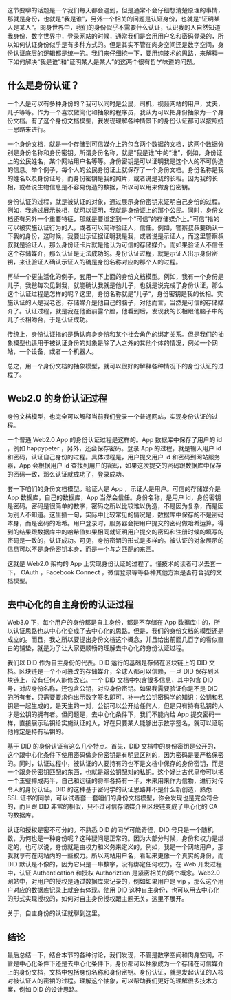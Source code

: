 这节要聊的话题是一个我们每天都会遇到，但是通常不会仔细想清楚原理的事情，那就是身份，也就是“我是谁”，另外一个相关的问题是认证身份，也就是“证明某人是某人”。肉身世界中，我们的身份似乎不需要什么认证，认识我的人自然知道我身份，数字世界中，登录网站的时候，通常我们是会用用户名和密码登录的，所以如何认证身份似乎是有多种方式的。但是其实不管在肉身空间还是数字空间，身份认证底层的逻辑都是统一的。我们来仔细挖一下，要用纯技术的思路，来解释一下如何解决“我是谁”和“证明某人是某人”的这两个很有哲学味道的问题。

## 什么是身份认证？

一个人是可以有多种身份的？我可以同时是公民，司机，视频网站的用户，丈夫，儿子等等。作为一个喜欢做简化和抽象的程序员，我认为可以把身份抽象为一个身份文档。有了这个身份文档模型，我发现理解各种情景下的身份认证都可以按照统一思路来进行。

一个身份文档，就是一个存储到可信媒介上的包含两个数据的文档，这两个数据分别是身份名称和身份密钥。所谓身份名称，就是“我是谁”中的“谁”，例如，身份证上的公民姓名，某个网站用户名等等。身份密钥是可以证明我是这个人的不可伪造的信息。举个例子，每个人的公民身份证上就保存了一个身份文档。身份名称是我的姓名以及身份证号，而身份密钥是我的照片，或者说是我的长相。因为我的长相，或者说生物信息是不容易伪造的数据，所以可以用来做身份密钥。

身份认证的过程，就是被认证的对象，通过展示身份密钥来证明自己身份的过程。例如，我通过展示长相，就可以证明，我就是身份证上的那个公民。同时，身份文档还有另外一个重要特征，那就是要绑定到一个“可信”的存储媒介上。”可信“指的可以被实施认证行为的人，或者可以简称验证人，信任。例如，警察叔叔要确认一下我的身份，这时候，我要出示证据证明我是我，或者说是示证人，而这里警察叔叔就是验证人，那么身份证卡片就是他认为可信的存储媒介。而如果验证人不信任这个存储媒介，那么认证是无法成功的。身份认证过程，就是示证人出示身份密钥，来让验证人确认示证人的确是身份名称对应的那个人的过程。

再举一个更生活化的例子，套用一下上面的身份文档模型。例如，我有一个身份是儿子，我爸每次见到我，就能确认我就是他儿子，也就是说完成了身份认证，那么这个认证过程是怎样的呢？这里，身份名称就是”儿子“，身份密钥是我的长相。实施认证的人是我老爸，存储媒介是他自己的脑子，对他而言，当然是可信的存储媒介了。认证过程，就是我在他面前露个脸，他看到后，发现我的长相跟他脑子中的儿子长相吻合，于是认证成功。

传统上，身份认证指的是确认肉身身份和某个社会角色的绑定关系。但是我们的抽象模型也适用于被认证身份的对象是除了人之外的其他个体的情况，例如一个网站，一个设备，或者一个机器人。

总之，用一个身份文档的抽象模型，就可以很好的解释各种情况下的身份认证的过程了。

## Web2.0 的身份认证过程

身份文档模型，也完全可以解释当前我们登录一个普通网站，实现身份认证的过程。

一个普通 Web2.0 App 的身份认证过程是这样的。App 数据库中保存了用户的 id ，例如 happypeter ，另外，还会保存密码。登录 App 的过程，就是输入用户 id 和密码，认证自己身份的过程。具体过程是，用户提交用户 id 和密码到网站服务器，App 会根据用户 id 查找到用户的密码，如果这次提交的密码跟数据库中保存的密码一致，那么认证就成功了，登录成功。

套一下咱们的身份文档模型。验证人是 App ，示证人是用户。可信的存储媒介是 App 数据库，自己的数据库，App 当然会信任。身份名称，是用户 id，身份密钥是密码。密码是很简单的数字，密码之所以比较难以伪造，不是因为复杂，而是因为别人不知道。这里插一句，实际中比较常见的情况是，数据库中保存的不是密码本身，而是密码的哈希。用户登录时，服务器会把用户提交的密码做哈希运算，得到的结果跟数据库中的哈希值如果相同就证明用户提交的密码和注册时候的填写的密码是一致的，认证成功。可见，身份密钥的形式是多样的。被认证的对象展示的信息可以不是身份密钥本身，而是一个与之匹配的东西。

这就是 Web2.0 架构的 App 上实现身份认证的过程了。懂技术的读者可以去套一下， OAuth ，Facebook Connect ，微信登录等等各种其他方案是否符合我的文档模型。

##  去中心化的自主身份的认证过程

Web3.0 下，每个用户的身份都是自主身份，都是不存储在 App 数据库中的，所以认证思路也从中心化变成了去中心化的思路。但是，我们的身份文档的模型还是成立的。而且，我之所以要提出身份文档这个概念，并且给出前面几百字的看似直白的铺垫，就是为了让大家更顺畅的理解去中心化的身份认证过程。

我们以 DID 作为自主身份的代表。DID 运行的基础是存储在区块链上的 DID 文档。区块链是一个不可篡改的存储媒介，全球人都可以信赖，一旦 DID 保存到区块链上，没有任何人能修改它。一个 DID 文档中包含很多信息，其中包含 DID 号，对应身份名称，还包含公钥，对应身份密钥。如果我需要验证你是不是 DID 的所有者，只需要要求你出示数字签名即可。补一点公钥密码学的知识：公钥和私钥是一起生成的，是天生的一对，公钥可以公开给任何人，但是只有持有私钥的人才是公钥的拥有者。但问题是，去中心化条件下，我们不能向给 App 提交密码一样，直接展示私钥给实施认证的人，好在只要某人能够出示数字签名，就可以证明他肯定是持有私钥的。

基于 DID 的身份认证有这么几个特点。首先，DID 文档中的身份密钥是公开的，这个跟中心化条件下使用密码做身份密钥是有明显区别的，因为密码是要严格保密的。同时，认证过程中，被认证的人要持有的也不是文档中保存的身份密钥，而是一个跟身份密钥匹配的东西，也就是跟公钥配对的私钥。这个好比古代皇帝可以把一个玉璧摔成两半，自己和远征的将军各持有一半，未来用来作为信物，进行对传令人的身份认证。DID 的这种基于密码学的认证思路并不是什么新创造，熟悉 SSL 证书的同学，可以试着套一套咱们的身份文档模型，你会发现也是完全符合的，而且跟 DID 非常的相似，只不过可信存储媒介从区块链变成了中心化的 CA 的数据库。

认证和授权是密不可分的。不熟悉 DID 的同学可能奇怪，DID 号只是一个随机数，为何也是一种身份呢？这种疑问是正常的。因为大部分时候，身份和权力是绑定的，也可以说，身份就是由权力和义务来定义的。例如，我是一个网站用户，那我就享有在网站内的一些权力。所以网站用户名，看起来更像一个真实的身份，而 DID 默认是不像的，因为它只是一串数字，没有绑定任何权力。在 Web 开发过程中，认证 Authentication 和授权 Authoriztion 是紧密相关的两个概念。Web2.0 网站中，对用户的授权是通过数据库来记录的，例如如果用户是 vip ，那么这个用户对应的数据库记录上就会有体现。使用 DID 这种自主身份，也可以用去中心化的形式实现授权的，如何对自主身份授权跟主题无关，这里不展开。

关于，自主身份的认证就聊到这里。

## 结论

最后总结一下，结合本节的各种讨论，我们发现，不管是数字空间和肉身空间，不管是中心化条件下还是去中心化条件下，身份都可以抽象成为一个存储在可信媒介上的身份文档，文档中包括身份名称和身份密钥。身份认证，就是发起认证的人核对被认证人的密钥的过程。理解这个抽象，可以帮助我们更好的理解很多技术方案，例如 DID 的设计思路。
